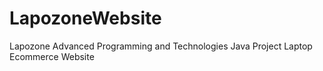 # LapozoneWebsite
Lapozone
Advanced Programming and Technologies 
Java Project 
Laptop Ecommerce Website 
